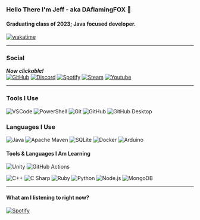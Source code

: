 <!-- Hello secret searcher! I would just like to say hello to all of those reading plain markdown! If your actually just here to copy something feel free to reach out to me; I'd be glad to help if needed.-->
### Hello There I'm Jeff - aka DAflamingFOX 👋
#### Graduating class of 2023; Java focused developer.

[![wakatime](https://wakatime.com/badge/user/761572fc-9746-417a-af1d-cfb371ba2b2d.svg?style=flat)](https://wakatime.com/@761572fc-9746-417a-af1d-cfb371ba2b2d)

---
### Social
***Now clickable!*** <br/>
[![GitHub](https://img.shields.io/badge/GitHub-181717?style=flat&logo=GitHub&logoColor=white)](https://www.github.com/DAflamingFOX)
[![Discord](https://img.shields.io/badge/Discord-5865F2?style=flat&logo=Discord&logoColor=white)](https://discords.com/bio/p/dff)
[![Spotify](https://img.shields.io/badge/Spotify-1DB954?style=flat&logo=Spotify&logoColor=white)](https://open.spotify.com/user/ss63tc29p0i4ksq8pvtqu32p7)
[![Steam](https://img.shields.io/badge/Steam-000000?style=flat&logo=Steam&logoColor=white)](https://steamcommunity.com/id/DA_flaming_FOX/)
[![Youtube](https://img.shields.io/badge/YouTube-FF0000?style=flat&logo=YouTube&logoColor=white)](https://www.youtube.com/channel/UC21jBEBMWz8KtsMQRCmq74w) <br/>

---
### Tools I Use
![VSCode](https://img.shields.io/badge/VS%20Code-007ACC?style-flat&logo=visual%20studio%20code&logoColor=white)
![PowerShell](https://img.shields.io/badge/PowerShell-5391FE?style=flat&logo=PowerShell&logoColor=white)
![Git](https://img.shields.io/badge/Git-F05032?style=flat&logo=Git&logoColor=white)
![GitHub](https://img.shields.io/badge/GitHub-181717?style=flat&logo=GitHub&logoColor=white)
![GitHub Desktop](https://img.shields.io/badge/GitHub%20Desktop-9032ad?style=flat&logo=GitHub&logoColor=white) <br/>

### Languages I Use
![Java](https://img.shields.io/badge/Java-E34F26?style=flat&logo=Java&logoColor=white)
![Apache Maven](https://img.shields.io/badge/Apache%20Maven-C71A36?style=flat&logo=Apache%20Maven&logoColor=white)
![SQLite](https://img.shields.io/badge/SQLite-003B57?style=flat&logo=SQLite&logoColor=white)
![Docker](https://img.shields.io/badge/Docker-2496ED?style=flat&logo=Docker&logoColor=white)
![Arduino](https://img.shields.io/badge/Arduino-00979D?style=flat&logo=Arduino&logoColor=white) <br/>

#### Tools & Languages I Am Learning
<!-- Tools -->
![Unity](https://img.shields.io/badge/Unity-000000?style=flat&logo=Unity&logoColor=white)
![GitHub Actions](https://img.shields.io/badge/GitHub%20Actions-2088FF?style=flat&logo=GitHub%20Actions&logoColor=white) <br/>
<!-- Languages -->
![C++](https://img.shields.io/badge/C++-00599C?style=flat&logo=C%2B%2B&logoColor=white)
![C Sharp](https://img.shields.io/badge/C%20Sharp-239120?style=flat&logo=C%20Sharp&logoColor=white)
![Ruby](https://img.shields.io/badge/Ruby-CC342D?style=flat&logo=Ruby&logoColor=white)
![Python](https://img.shields.io/badge/Python-3776AB?style=flat&logo=Python&logoColor=white)
![Node.js](https://img.shields.io/badge/Node.js-339933?style=flat&logo=Node.js&logoColor=white) 
![MongoDB](https://img.shields.io/badge/MongoDB-47A248?style=flat&logo=MongoDB&logoColor=white)

---

<!-- Widgets -->
#### What am I listening to right now?
[![Spotify](https://novatorem-rust-omega.vercel.app/api/spotify)](https://open.spotify.com/user/ss63tc29p0i4ksq8pvtqu32p7) <br/>
